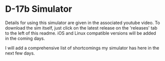 # D-17b Simulator

Details for using this simulator are given in the associated youtube video.
To download the sim itself, just click on the latest release on the 'releases' tab to the left of this readme. iOS and Linux compatible versions will be added in the coming days.

I will add a comprehensive list of shortcomings my simulator has here in the next few days.
